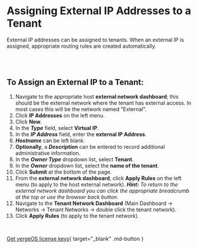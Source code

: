 # Assigning External IP Addresses to a Tenant

External IP addresses can be assigned to tenants. When an external IP is assigned, appropriate routing rules are created automatically.

<br>
<br>


## To Assign an External IP to a Tenant:

1.  Navigate to the appropriate host **external network dashboard**; this should be the external network where the tenant has external access. In most cases this will be the network named "External".
2.  Click **IP Addresses** on the left menu.
3.  Click **New**.
4.  In the ***Type*** field, select **Virtual IP**.
5.  In the ***IP Address*** field, enter the **external IP Address**.
6.  ***Hostname*** can be left blank.
7.  **Optionally**, a ***Description*** can be entered to record additional administrative information.
8.  In the ***Owner Type*** dropdown list, select **Tenant**.
9.  In the ***Owner*** dropdown list, select the **name of the tenant**.
10.  Click **Submit** at the bottom of the page.
11.  From the **external network dashboard**, click **Apply Rules** on the left menu (to apply to the host external network). ***Hint:** To return to the external network dashboard you can click the appropriate breadcrumb at the top or use the browser back button.*
12.  Navigate to the **Tenant Network Dashboard** (Main Dashboard -> Networks -> Tenant Networks -> double click the tenant network).
13.  Click **Apply Rules** (to apply to the tenant network).

<br>

[Get vergeOS license keys](https://www.verge.io/test-drive){ target="_blank" .md-button }